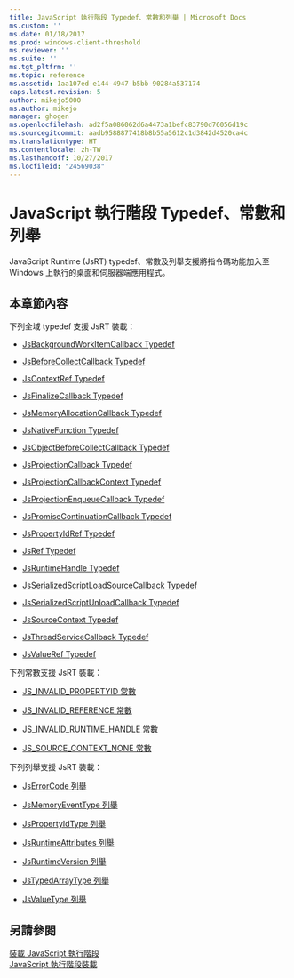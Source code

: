 ```yaml
---
title: JavaScript 執行階段 Typedef、常數和列舉 | Microsoft Docs
ms.custom: ''
ms.date: 01/18/2017
ms.prod: windows-client-threshold
ms.reviewer: ''
ms.suite: ''
ms.tgt_pltfrm: ''
ms.topic: reference
ms.assetid: 1aa107ed-e144-4947-b5bb-90284a537174
caps.latest.revision: 5
author: mikejo5000
ms.author: mikejo
manager: ghogen
ms.openlocfilehash: ad2f5a086062d6a4473a1befc83790d76056d19c
ms.sourcegitcommit: aadb9588877418b8b55a5612c1d3842d4520ca4c
ms.translationtype: HT
ms.contentlocale: zh-TW
ms.lasthandoff: 10/27/2017
ms.locfileid: "24569038"
---
```

# <a name="javascript-runtime-typedefs-constants-and-enumerations"></a>JavaScript 執行階段 Typedef、常數和列舉
JavaScript Runtime (JsRT) typedef、常數及列舉支援將指令碼功能加入至 Windows 上執行的桌面和伺服器端應用程式。  
  
## <a name="in-this-section"></a>本章節內容  
 下列全域 typedef 支援 JsRT 裝載：  
  
-   [JsBackgroundWorkItemCallback Typedef](../chakra-hosting/jsbackgroundworkitemcallback-typedef.md)  
  
-   [JsBeforeCollectCallback Typedef](../chakra-hosting/jsbeforecollectcallback-typedef.md)  
  
-   [JsContextRef Typedef](../chakra-hosting/jscontextref-typedef.md)  
  
-   [JsFinalizeCallback Typedef](../chakra-hosting/jsfinalizecallback-typedef.md)  
  
-   [JsMemoryAllocationCallback Typedef](../chakra-hosting/jsmemoryallocationcallback-typedef.md)  
  
-   [JsNativeFunction Typedef](../chakra-hosting/jsnativefunction-typedef.md)  
  
-   [JsObjectBeforeCollectCallback Typedef](../chakra-hosting/jsobjectbeforecollectcallback-typedef.md)  
  
-   [JsProjectionCallback Typedef](../chakra-hosting/jsprojectioncallback-typedef.md)  
  
-   [JsProjectionCallbackContext Typedef](../chakra-hosting/jsprojectioncallbackcontext-typedef.md)  
  
-   [JsProjectionEnqueueCallback Typedef](../chakra-hosting/jsprojectionenqueuecallback-typedef.md)  
  
-   [JsPromiseContinuationCallback Typedef](../chakra-hosting/jspromisecontinuationcallback-typedef.md)  
  
-   [JsPropertyIdRef Typedef](../chakra-hosting/jspropertyidref-typedef.md)  
  
-   [JsRef Typedef](../chakra-hosting/jsref-typedef.md)  
  
-   [JsRuntimeHandle Typedef](../chakra-hosting/jsruntimehandle-typedef.md)  
  
-   [JsSerializedScriptLoadSourceCallback Typedef](../chakra-hosting/jsserializedscriptloadsourcecallback-typedef.md)  
  
-   [JsSerializedScriptUnloadCallback Typedef](../chakra-hosting/jsserializedscriptunloadcallback-typedef.md)  
  
-   [JsSourceContext Typedef](../chakra-hosting/jssourcecontext-typedef.md)  
  
-   [JsThreadServiceCallback Typedef](../chakra-hosting/jsthreadservicecallback-typedef.md)  
  
-   [JsValueRef Typedef](../chakra-hosting/jsvalueref-typedef.md)  
  
 下列常數支援 JsRT 裝載：  
  
-   [JS_INVALID_PROPERTYID 常數](../chakra-hosting/js-invalid-propertyid-constant.md)  
  
-   [JS_INVALID_REFERENCE 常數](../chakra-hosting/js-invalid-reference-constant.md)  
  
-   [JS_INVALID_RUNTIME_HANDLE 常數](../chakra-hosting/js-invalid-runtime-handle-constant.md)  
  
-   [JS_SOURCE_CONTEXT_NONE 常數](../chakra-hosting/js-source-context-none-constant.md)  
  
 下列列舉支援 JsRT 裝載：  
  
-   [JsErrorCode 列舉](../chakra-hosting/jserrorcode-enumeration.md)  
  
-   [JsMemoryEventType 列舉](../chakra-hosting/jsmemoryeventtype-enumeration.md)  
  
-   [JsPropertyIdType 列舉](../chakra-hosting/jspropertyidtype-enumeration.md)  
  
-   [JsRuntimeAttributes 列舉](../chakra-hosting/jsruntimeattributes-enumeration.md)  
  
-   [JsRuntimeVersion 列舉](../chakra-hosting/jsruntimeversion-enumeration.md)  
  
-   [JsTypedArrayType 列舉](../chakra-hosting/jstypedarraytype-enumeration.md)  
  
-   [JsValueType 列舉](../chakra-hosting/jsvaluetype-enumeration.md)  
  
## <a name="see-also"></a>另請參閱  
 [裝載 JavaScript 執行階段](../chakra-hosting/hosting-the-javascript-runtime.md)   
 [JavaScript 執行階段裝載](../chakra-hosting/javascript-runtime-hosting.md)